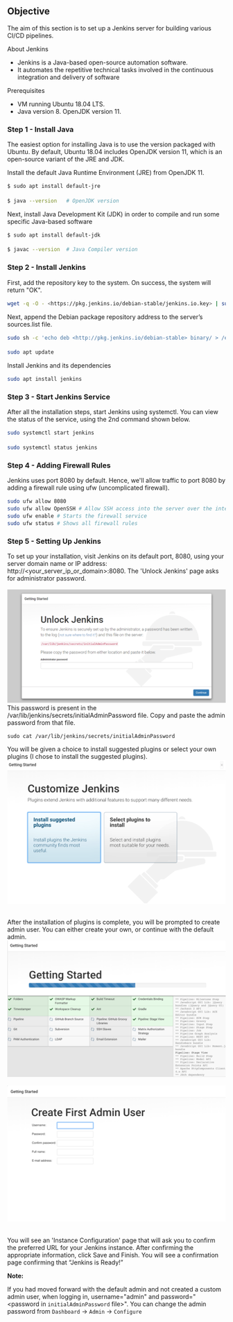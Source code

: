 ## **Objective**

The aim of this section is to set up a Jenkins server for building various CI/CD pipelines.

About Jenkins

- Jenkins is a Java-based open-source automation software. 
- It automates the repetitive technical tasks involved in the continuous integration and delivery of software

Prerequisites

- VM running Ubuntu 18.04 LTS.
- Java version 8. OpenJDK version 11.

### **Step 1 - Install Java**

The easiest option for installing Java is to use the version packaged with Ubuntu. By default, Ubuntu 18.04 includes OpenJDK version 11, which is an open-source variant of the JRE and JDK.

Install the default Java Runtime Environment (JRE) from OpenJDK 11.

```bash
$ sudo apt install default-jre 

$ java --version   # OpenJDK version
```


Next, install Java Development Kit (JDK) in order to compile and run some specific Java-based software

```bash
$ sudo apt install default-jdk

$ javac --version  # Java Compiler version
```

### **Step 2 - Install Jenkins**

First, add the repository key to the system. On success, the system will return "OK".

```bash
wget -q -O - <https://pkg.jenkins.io/debian-stable/jenkins.io.key> | sudo apt-key add -
```

Next, append the Debian package repository address to the server’s sources.list file.

```bash
sudo sh -c 'echo deb <http://pkg.jenkins.io/debian-stable> binary/ > /etc/apt/sources.list.d/jenkins.list'

sudo apt update
```

Install Jenkins and its dependencies

```bash
sudo apt install jenkins
```

### **Step 3 - Start Jenkins Service**

After all the installation steps, start Jenkins using systemctl. You can view the status of the service, using the 2nd command shown below.

```bash
sudo systemctl start jenkins

sudo systemctl status jenkins
```

### **Step 4 - Adding Firewall Rules**

Jenkins uses port 8080 by default. Hence, we'll allow traffic to port 8080 by adding a firewall rule using ufw (uncomplicated firewall).

```bash
sudo ufw allow 8080
sudo ufw allow OpenSSH # Allow SSH access into the server over the internet
sudo ufw enable # Starts the firewall service
sudo ufw status # Shows all firewall rules
```

### **Step 5 - Setting Up Jenkins**

To set up your installation, visit Jenkins on its default port, 8080, using your server domain name or IP address: http://<your_server_ip_or_domain>:8080. The 'Unlock Jenkins' page asks for administrator password.  
&nbsp;
![Screenshot](img/jenkins_setup_1.png)
This password is present in the /var/lib/jenkins/secrets/initialAdminPassword file. Copy and paste the admin password from that file.
```
sudo cat /var/lib/jenkins/secrets/initialAdminPassword
```

You will be given a choice to install suggested plugins or select your own plugins (I chose to install the suggested plugins).
![Screenshot](img/jenkins_setup_2.png)
&nbsp;

After the installation of plugins is complete, you will be prompted to create admin user. You can either create your own, or continue with the default admin.
![Screenshot](img/jenkins_setup_3.png)&nbsp;
![Screenshot](img/jenkins_setup_4.png)&nbsp;

You will see an 'Instance Configuration' page that will ask you to confirm the preferred URL for your Jenkins instance. After confirming the appropriate information, click Save and Finish. You will see a confirmation page confirming that “Jenkins is Ready!”


**Note:**

If you had moved forward with the default admin and not created a custom admin user, when logging in, username="admin" and password="<password in `initialAdminPassword` file>". You can change the admin password from `Dashboard` → `Admin` → `Configure`